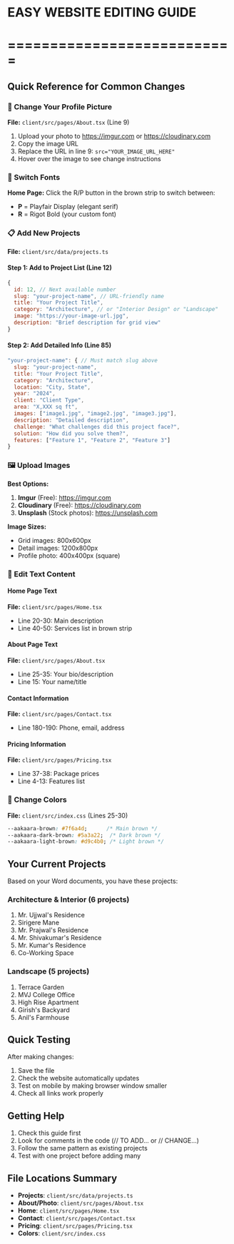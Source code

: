 # EASY WEBSITE EDITING GUIDE
# ===========================

## Quick Reference for Common Changes

### 📸 Change Your Profile Picture
**File:** `client/src/pages/About.tsx` (Line 9)
1. Upload your photo to https://imgur.com or https://cloudinary.com
2. Copy the image URL
3. Replace the URL in line 9: `src="YOUR_IMAGE_URL_HERE"`
4. Hover over the image to see change instructions

### 🎨 Switch Fonts
**Home Page:** Click the R/P button in the brown strip to switch between:
- **P** = Playfair Display (elegant serif)
- **R** = Rigot Bold (your custom font)

### 📋 Add New Projects
**File:** `client/src/data/projects.ts`

#### Step 1: Add to Project List (Line 12)
```javascript
{
  id: 12, // Next available number
  slug: "your-project-name", // URL-friendly name
  title: "Your Project Title",
  category: "Architecture", // or "Interior Design" or "Landscape"
  image: "https://your-image-url.jpg",
  description: "Brief description for grid view"
}
```

#### Step 2: Add Detailed Info (Line 85)
```javascript
"your-project-name": { // Must match slug above
  slug: "your-project-name",
  title: "Your Project Title",
  category: "Architecture",
  location: "City, State",
  year: "2024",
  client: "Client Type",
  area: "X,XXX sq ft",
  images: ["image1.jpg", "image2.jpg", "image3.jpg"],
  description: "Detailed description",
  challenge: "What challenges did this project face?",
  solution: "How did you solve them?",
  features: ["Feature 1", "Feature 2", "Feature 3"]
}
```

### 🖼️ Upload Images
**Best Options:**
1. **Imgur** (Free): https://imgur.com
2. **Cloudinary** (Free): https://cloudinary.com
3. **Unsplash** (Stock photos): https://unsplash.com

**Image Sizes:**
- Grid images: 800x600px
- Detail images: 1200x800px
- Profile photo: 400x400px (square)

### 📝 Edit Text Content

#### Home Page Text
**File:** `client/src/pages/Home.tsx`
- Line 20-30: Main description
- Line 40-50: Services list in brown strip

#### About Page Text
**File:** `client/src/pages/About.tsx`
- Line 25-35: Your bio/description
- Line 15: Your name/title

#### Contact Information
**File:** `client/src/pages/Contact.tsx`
- Line 180-190: Phone, email, address

#### Pricing Information
**File:** `client/src/pages/Pricing.tsx`
- Line 37-38: Package prices
- Line 4-13: Features list

### 🎨 Change Colors
**File:** `client/src/index.css` (Lines 25-30)
```css
--aakaara-brown: #7f6a4d;      /* Main brown */
--aakaara-dark-brown: #5a3a22;  /* Dark brown */
--aakaara-light-brown: #d9c4b0; /* Light brown */
```

## Your Current Projects
Based on your Word documents, you have these projects:

### Architecture & Interior (6 projects)
1. Mr. Ujjwal's Residence
2. Sirigere Mane  
3. Mr. Prajwal's Residence
4. Mr. Shivakumar's Residence
5. Mr. Kumar's Residence
6. Co-Working Space

### Landscape (5 projects)
1. Terrace Garden
2. MVJ College Office
3. High Rise Apartment
4. Girish's Backyard
5. Anil's Farmhouse

## Quick Testing
After making changes:
1. Save the file
2. Check the website automatically updates
3. Test on mobile by making browser window smaller
4. Check all links work properly

## Getting Help
1. Check this guide first
2. Look for comments in the code (// TO ADD... or // CHANGE...)
3. Follow the same pattern as existing projects
4. Test with one project before adding many

## File Locations Summary
- **Projects**: `client/src/data/projects.ts`
- **About/Photo**: `client/src/pages/About.tsx`
- **Home**: `client/src/pages/Home.tsx`
- **Contact**: `client/src/pages/Contact.tsx`
- **Pricing**: `client/src/pages/Pricing.tsx`
- **Colors**: `client/src/index.css`